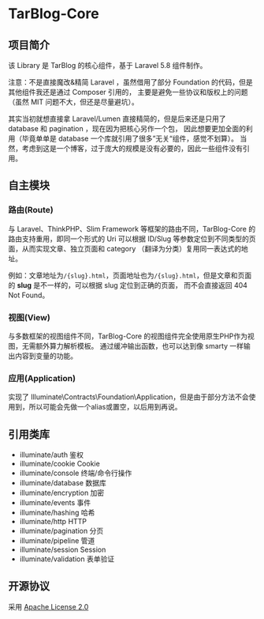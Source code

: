# TarBlog-Core
## 项目简介
该 Library 是 TarBlog 的核心组件，基于 Laravel 5.8 组件制作。

注意：不是直接魔改&精简 Laravel ，虽然借用了部分 Foundation 的代码，但是其他组件我还是通过 Composer 引用的，
主要是避免一些协议和版权上的问题（虽然 MIT 问题不大，但还是尽量避坑）。

其实当初就想直接拿 Laravel/Lumen 直接精简的，但是后来还是只用了 database 和 pagination ，现在因为把核心另作一个包，
因此想要更加全面的利用（毕竟单单是 database 一个库就引用了很多”无关“组件，感觉不划算）。
当然，考虑到这是一个博客，过于庞大的规模是没有必要的，因此一些组件没有引用。

## 自主模块
### 路由(Route)
与 Laravel、ThinkPHP、Slim Framework 等框架的路由不同，TarBlog-Core 的路由支持重用，即同一个形式的 Uri 可以根据 ID/Slug
等参数定位到不同类型的页面，从而实现文章、独立页面和 category （翻译为分类）复用同一表达式的地址。

例如：文章地址为`/{slug}.html`，页面地址也为`/{slug}.html`，但是文章和页面的 **slug** 是不一样的，可以根据 slug 定位到正确的页面，
而不会直接返回 404 Not Found。

### 视图(View)
与多数框架的视图组件不同，TarBlog-Core 的视图组件完全使用原生PHP作为视图，无需额外算力解析模板。
通过缓冲输出函数，也可以达到像 smarty 一样输出内容到变量的功能。

### 应用(Application)
实现了 Illuminate\Contracts\Foundation\Application，但是由于部分方法不会使用到，所以可能会先做一个alias或置空，以后用到再说。

## 引用类库
* illuminate/auth 鉴权
* illuminate/cookie Cookie
* illuminate/console 终端/命令行操作
* illuminate/database 数据库
* illuminate/encryption 加密
* illuminate/events 事件
* illuminate/hashing 哈希
* illuminate/http HTTP
* illuminate/pagination 分页
* illuminate/pipeline 管道
* illuminate/session Session
* illuminate/validation 表单验证

## 开源协议

采用 [Apache License 2.0](LICENSE)